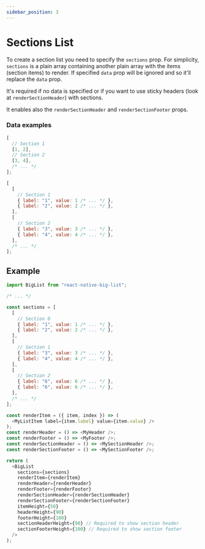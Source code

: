```yaml
---
sidebar_position: 3
---
```


# Sections List

To create a section list you need to specify the `sections` prop. For simplicity, `sections` is a plain array containing another plain array with the items (section items) to render. If specified `data` prop will be ignored and so it'll replace the `data` prop.

It's required if no data is specified or if you want to use sticky headers (look at `renderSectionHeader`) with sections.

It enables also the `renderSectionHeader` and `renderSectionFooter` props.

### Data examples

```js
[
  // Section 1
  [1, 2],
  // Section 2
  [3, 4],
  /* ... */
];
```

```js
[
  [
    // Section 1
    { label: "1", value: 1 /* ... */ },
    { label: "2", value: 2 /* ... */ },
  ],
  [
    // Section 2
    { label: "3", value: 3 /* ... */ },
    { label: "4", value: 4 /* ... */ },
  ],
  /* ... */
];
```

## Example

```javascript
import BigList from "react-native-big-list";

/* ... */

const sections = [
  [
    // Section 0
    { label: "1", value: 1 /* ... */ },
    { label: "2", value: 2 /* ... */ },
  ],
  [
    // Section 1
    { label: "3", value: 3 /* ... */ },
    { label: "4", value: 4 /* ... */ },
  ],
  [
    // Section 2
    { label: "6", value: 6 /* ... */ },
    { label: "6", value: 6 /* ... */ },
  ],
  /* ... */
];

const renderItem = ({ item, index }) => (
  <MyListItem label={item.label} value={item.value} />
);
const renderHeader = () => <MyHeader />;
const renderFooter = () => <MyFooter />;
const renderSectionHeader = () => <MySectionHeader />;
const renderSectionFooter = () => <MySectionFooter />;

return (
  <BigList
    sections={sections}
    renderItem={renderItem}
    renderHeader={renderHeader}
    renderFooter={renderFooter}
    renderSectionHeader={renderSectionHeader}
    renderSectionFooter={renderSectionFooter}
    itemHeight={50}
    headerHeight={90}
    footerHeight={100}
    sectionHeaderHeight={90} // Required to show section header
    sectionFooterHeight={100} // Required to show section footer
  />
);
```
